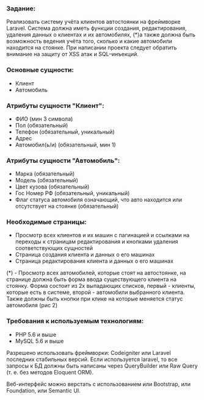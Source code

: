 ### Задание:
Реализовать систему учёта клиентов автостоянки на фреймворке Laravel. Система должна иметь функции создания, редактирования, удаления данных о клиентах и их автомобилях, (*)а также должна быть возможность ведения учёта того, сколько и какие автомобили находится на стоянке. При написании проекта следует обратить внимание на защиту от XSS атак и SQL–инъекций.

### Основные сущности:
 - Клиент
 - Автомобиль

### Атрибуты сущности "Клиент":
 - ФИО (мин 3 символа)
 - Пол (обязательный)
 - Телефон (обязательный, уникальный)
 - Адрес
 - Автомобил(ь/и) (обязательный, мин 1)

### Атрибуты сущности "Автомобиль":
 - Марка (обязательный)
 - Модель (обязательный)
 - Цвет кузова (обязательный)
 - Гос Номер РФ (обязательный, уникальный)
 - Флаг статуса автомобиля означающий, что авто находится или отсутствует на стоянке (обязательный)

### Необходимые страницы:
 - Просмотр всех клиентов и их машин с пагинацией и ссылками на переходы к страницам редактирования и кнопками удаления соответствующих сущностей
 - Страница создания клиента и данных о его машинах
 - Страница редактирования клиента и данных о его машинах

(*) - Просмотр всех автомобилей, которые стоят на автостоянке, на странице должна быть форма ввода существующего клиента на стоянку. Форма состоит из 2х выпадающих списков, первый - клиенты, которые есть в системе, второй - автомобили выбранного клиента. Также должны быть кнопки при клике на которые меняется статус автомобиля (рис 2)

### Требования к используемым технологиям:
 - PHP 5.6 и выше
 - MySQL 5.6 и выше

Разрешено использовать фреймворки:
Codeigniter или Laravel последних стабильных версий. Если используется laravel, то все запросы к БД должны быть написаны через QueryBuilder или Raw Query (т. е. без методов Eloquent ORM).

Веб-интерфейс можно верстать с использованием или Bootstrap, или Foundation, или Semantic UI.



